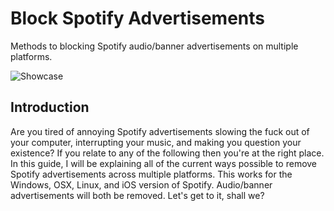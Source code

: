 # Block Spotify Advertisements
Methods to blocking Spotify audio/banner advertisements on multiple platforms.

![Showcase](http://i.imgur.com/85w2HyI.jpg)

## Introduction
Are you tired of annoying Spotify advertisements slowing the fuck out of your computer, interrupting your music, and making you question your existence? If you relate to any of the following then you're at the right place. In this guide, I will be explaining all of the current ways possible to remove Spotify advertisements across multiple platforms. This works for the Windows, OSX, Linux, and iOS version of Spotify. Audio/banner advertisements will both be removed. Let's get to it, shall we?
